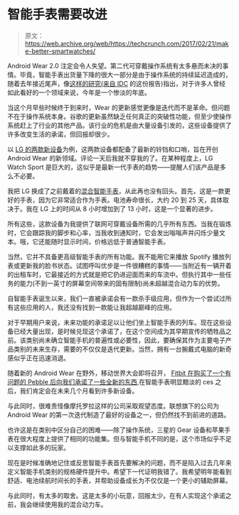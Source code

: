 # 智能手表需要改进 

> 原文：<https://web.archive.org/web/https://techcrunch.com/2017/02/21/make-better-smartwatches/>

Android Wear 2.0 注定会令人失望。第二代可穿戴操作系统有太多悬而未决的事情。毕竟，智能手表出货量下降的很大一部分是由于操作系统的持续延迟造成的，随着去年接近尾声，像[这样的研究(来自 IDC](https://web.archive.org/web/20221006234919/https://beta.techcrunch.com/2016/10/24/smartwatch-sales-are-tanking/) 的这份报告)指出，对于许多人曾经如此看好的一个领域来说，今年是一个惨淡的年底。

当这个月早些时候终于到来时，Wear 的更新感觉更像是迭代而不是革命。但问题不在于操作系统本身。谷歌的更新虽然缺乏任何真正的突破性功能，但至少使操作系统赶上了行业的其他产品。该行业的危机是由大量设备引发的，这些设备提供了许多改变生活的承诺，但回报却很少。

以 [LG 的两款新设备](https://web.archive.org/web/20221006234919/https://beta.techcrunch.com/2017/02/08/lg-watch-style-sport/)为例，这两款设备都配备了最新的铃铛和口哨，旨在开创 Android Wear 的新领域。评论一天后我就不穿我的了。在某种程度上，LG Watch Sport 是巨大的，这似乎是最新一代手表的趋势——提醒人们该产品是多么不必要。

我把 LG 换成了之前戴着的[混合智能手表](https://web.archive.org/web/20221006234919/https://beta.techcrunch.com/2017/01/10/withings-steel-hr-review/)，从此再也没有回头。首先，这是一款更好的手表，因为它非常适合作为手表。电池寿命很长，大约 20 到 25 天，具体取决于。我在 LG 上的时间从 8 小时增加到了 13 小时，这是一个显著的进步。

所有这些，这款设备为我提供了联网可穿戴设备所需的几乎所有东西。当我在锻炼时，它会跟踪我的脚步和心率，当我收到通知时，它会发出嗡嗡声并闪烁少量文本。哦，它还能随时显示时间，价格远低于普通智能手表。

当然，它并不具备更高级智能手表的所有功能。我不能用它来播放 Spotify 播放列表或更新我的脸书状态。试图呼叫优步是一件很糟糕的事情——当附近有一辆开着的出租车时，它最接近的方式就是把它扔进迎面而来的车流中。但执行其中一些任务的能力(不到一英寸的屏幕空间带来的固有限制)尚未超越混合动力车的优势。

自智能手表诞生以来，我们一直被承诺会有一款杀手级应用，但作为一个尝试过所有这些应用的人，我还没有找到一款能让我超越巅峰的应用。

对于早期用户来说，未来功能的承诺足以让他们坐上智能手表的列车。现在这些设备已经大量出现，是时候兑现这个承诺了，在这个空间成为其早期宣传的牺牲品之前。该类别尚未确立智能手机的普遍性或必要性，因此，要确保其作为主要电子产品类别的未来生存，需要的不仅仅是迭代更新。当然，拥有一台腕戴式电脑的新奇感似乎正在迅速消退。

随着新的 Android Wear 在野外，移动世界大会即将召开， [Fitbit 在购买了一个有问题的 Pebble 后向我们承诺了一些全新的东西](https://web.archive.org/web/20221006234919/https://beta.techcrunch.com/2016/11/30/fitbit-pebble/),在智能手表明显黯淡的 ces 之后，我们肯定会在未来几个月看到许多新设备。

与此同时，很难责怪像摩托罗拉这样的公司采取观望态度。联想旗下的公司为 Android Wear 的第一次迭代制造了最好的设备之一，但仍然找不到前进的道路。

也许这是在类别中区分自己的困难——除了操作系统，三星的 Gear 设备和苹果手表在很大程度上提供了相同的功能集。但与智能手机不同的是，这个市场似乎不足以支撑如此多的玩家。

现在是时候准确地记住或反思智能手表首先要解决的问题，而不是陷入过去几年来定义智能手机类别的规格硬件提升中。希望下一代证明我错了。我希望明年能看到舒适、电池续航时间长的手表，并帮助设备成长为不仅仅是一个更小的辅助屏幕。

与此同时，有太多的取舍。这是太多的小玩意，回报太少。在有人实现这个承诺之前，我会继续使用我的混合动力车。